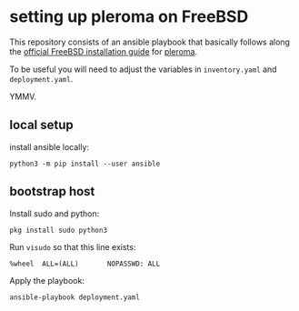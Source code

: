 # setting up pleroma on FreeBSD

This repository consists of an ansible playbook that basically follows along the [official FreeBSD installation guide](https://docs-develop.pleroma.social/backend/installation/freebsd_en/) for [pleroma](https://pleroma.social/).

To be useful you will need to adjust the variables in  `inventory.yaml` and `deployment.yaml`.

YMMV.

## local setup

install ansible locally:

    python3 -m pip install --user ansible

## bootstrap host

Install sudo and python:

    pkg install sudo python3

Run `visudo` so that this line exists:

    %wheel  ALL=(ALL)       NOPASSWD: ALL

Apply the playbook:

    ansible-playbook deployment.yaml
